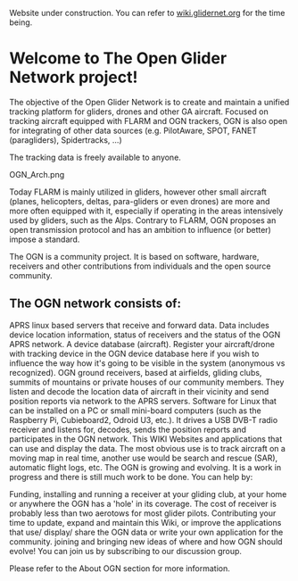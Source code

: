 Website under construction. You can refer to [wiki.glidernet.org](http://wiki.glidernet.org) for the time being.

# Welcome to The Open Glider Network project!

The objective of the Open Glider Network is to create and maintain a unified tracking platform for gliders, drones and other GA aircraft. Focused on tracking aircraft equipped with FLARM and OGN trackers, OGN is also open for integrating of other data sources (e.g. PilotAware, SPOT, FANET (paragliders), Spidertracks, …)

The tracking data is freely available to anyone.

OGN_Arch.png


Today FLARM is mainly utilized in gliders, however other small aircraft (planes, helicopters, deltas, para-gliders or even drones) are more and more often equipped with it, especially if operating in the areas intensively used by gliders, such as the Alps.
Contrary to FLARM, OGN proposes an open transmission protocol and has an ambition to influence (or better) impose a standard.

The OGN is a community project. It is based on software, hardware, receivers and other contributions from individuals and the open source community.

## The OGN network consists of:
APRS linux based servers that receive and forward data. Data includes device location information, status of receivers and the status of the OGN APRS network.
A device database (aircraft). Register your aircraft/drone with tracking device in the OGN device database here if you wish to influence the way how it's going to be visible in the system (anonymous vs recognized).
OGN ground receivers, based at airfields, gliding clubs, summits of mountains or private houses of our community members. They listen and decode the location data of aircraft in their vicinity and send position reports via network to the APRS servers.
Software for Linux that can be installed on a PC or small mini-board computers (such as the Raspberry Pi, Cubieboard2, Odroid U3, etc.). It drives a USB DVB-T radio receiver and listens for, decodes, sends the position reports and participates in the OGN network.
This WIKI
Websites and applications that can use and display the data. The most obvious use is to track aircraft on a moving map in real time, another use would be search and rescue (SAR), automatic flight logs, etc.
The OGN is growing and evolving. It is a work in progress and there is still much work to be done. You can help by:

Funding, installing and running a receiver at your gliding club, at your home or anywhere the OGN has a 'hole' in its coverage. The cost of receiver is probably less than two aerotows for most glider pilots.
Contributing your time to update, expand and maintain this Wiki, or improve the applications that use/ display/ share the OGN data or write your own application for the community.
joining and bringing new ideas of where and how OGN should evolve!
You can join us by subscribing to our discussion group.

Please refer to the About OGN section for more information.


